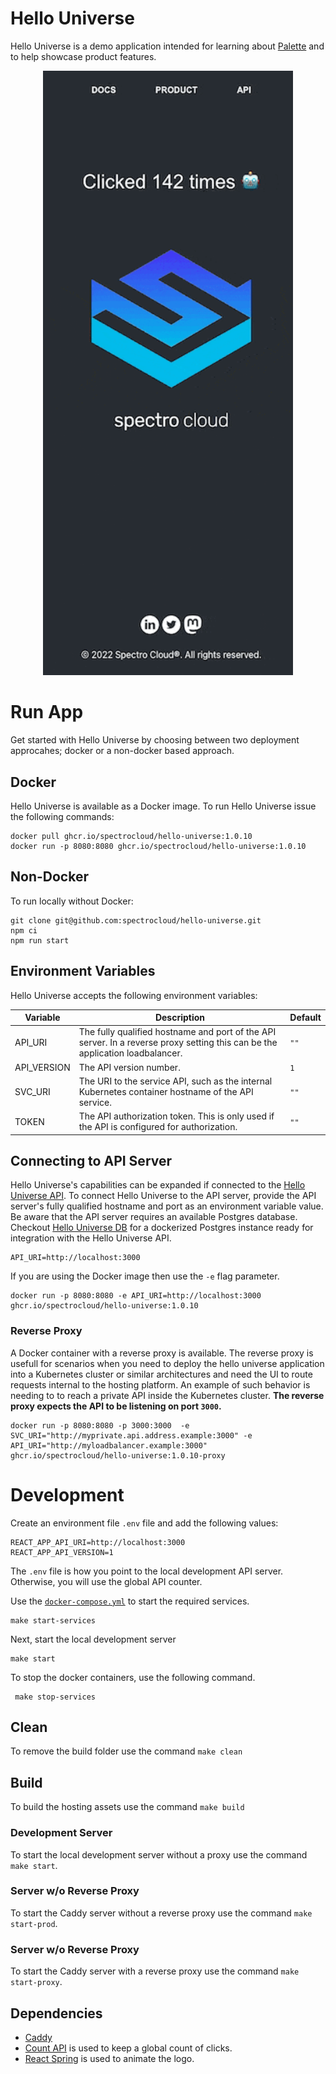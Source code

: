 # Hello Universe

Hello Universe is a demo application intended for learning about [Palette](https://docs.spectrocloud.com/introduction) and to help showcase product features.

<p align="center">
<img src="./static/img/demo.gif" alt="drawing" width="400"/>
</p>

# Run App

Get started with Hello Universe by choosing between two deployment approcahes; docker or a non-docker based approach.

## Docker

Hello Universe is available as a Docker image.
To run Hello Universe issue the following commands:

```shell
docker pull ghcr.io/spectrocloud/hello-universe:1.0.10
docker run -p 8080:8080 ghcr.io/spectrocloud/hello-universe:1.0.10
```

## Non-Docker
To run locally without Docker:

```
git clone git@github.com:spectrocloud/hello-universe.git
npm ci
npm run start
```

## Environment Variables

Hello Universe accepts the following environment variables:

| Variable    | Description                                        | Default   |
|-------------|----------------------------------------------------|-----------|
| API_URI     | The fully qualified hostname and port of the API server. In a reverse proxy setting this can be the application loadbalancer. | `""` |
| API_VERSION  | The API version number.    | `1` |
| SVC_URI | The URI to the service API, such as the internal  Kubernetes container hostname of the API service. |`""`|
| TOKEN | The API authorization token. This is only used if the API is configured for authorization. |`""`|



## Connecting to API Server

Hello Universe's capabilities can be expanded if connected to the [Hello Universe API](https://github.com/spectrocloud/hello-universe-api). 
To connect Hello Universe to the API server, provide the API server's fully qualified hostname and port as an environment variable value.
Be aware that the API server requires an available Postgres database. Checkout [Hello Universe DB](https://github.com/spectrocloud/hello-universe-db) for a dockerized Postgres instance ready for integration with the Hello Universe API.


```shell
API_URI=http://localhost:3000
```

If you are using the Docker image then use the `-e` flag parameter.

```shell
docker run -p 8080:8080 -e API_URI=http://localhost:3000 ghcr.io/spectrocloud/hello-universe:1.0.10
```

### Reverse Proxy

A Docker container with a reverse proxy is available. The reverse proxy is usefull for scenarios when you need to deploy the 
hello universe application into a Kubernetes cluster or similar architectures and need the UI to route requests internal to the hosting platform. An example of such behavior is needing to to reach a private API inside the Kubernetes cluster. **The reverse proxy expects the API to be listening on port `3000`.**

```shell
docker run -p 8080:8080 -p 3000:3000  -e SVC_URI="http://myprivate.api.address.example:3000" -e API_URI="http://myloadbalancer.example:3000"  ghcr.io/spectrocloud/hello-universe:1.0.10-proxy
```

# Development


Create an environment file `.env` file and add the following values:

```
REACT_APP_API_URI=http://localhost:3000
REACT_APP_API_VERSION=1
```

The `.env` file is how you point to the local development API server. Otherwise, you will use the global API counter.


Use the [`docker-compose.yml`](./docker-compose.yml) to start the required services.

```shell
make start-services
```


Next, start the local development server

```shell
make start
```


To stop the docker containers, use the following command.

```shell
 make stop-services
```

## Clean
To remove the build folder use the command `make clean`

## Build
To build the hosting assets use the command `make build`
### Development Server
To start the local development server without a proxy use the command `make start`.

### Server w/o Reverse Proxy
To start the Caddy server without a reverse proxy use the command `make start-prod`.

### Server w/o Reverse Proxy
To start the Caddy server with a reverse proxy use the command `make start-proxy`.

## Dependencies

- [Caddy](https://caddyserver.com/docs/)
- [Count API](https://countapi.xyz/) is used to keep a global count of clicks.
- [React Spring](https://github.com/pmndrs/react-spring) is used to animate the logo.
